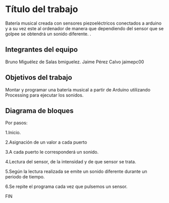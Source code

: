 # Título del trabajo

Batería musical creada con sensores piezoeléctricos conectados a arduino y a su vez este al ordenador de manera que dependiendo del sensor que se golpee se obtendrá un sonido diferente. .

## Integrantes del equipo

Bruno Miguélez de Salas bmiguelez.
Jaime Pérez Calvo  jaimepc00

## Objetivos del trabajo

Montar y programar una batería musical a partir de Arduino utilizando Processing para ejecutar los sonidos.

## Diagrama de bloques 
Por pasos:

1.Inicio.

2.Asignación de un valor a cada puerto

3.A cada puerto le corresponderá un sonido.

4.Lectura del sensor, de la intensidad y de que sensor se trata.

5.Según la lectura realizada se emite un sonido diferente durante un periodo de tiempo.

6.Se repite el programa cada vez que pulsemos un sensor.


FIN
